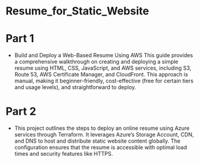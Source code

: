 # Resume_for_Static_Website

# Part 1

* Build and Deploy a Web-Based Resume Using AWS
  This guide provides a comprehensive walkthrough on creating and deploying a simple resume using HTML, CSS, JavaScript, and AWS services, including S3, Route 53, AWS Certificate Manager, and CloudFront. This approach is manual, making it beginner-friendly, cost-effective (free for certain tiers and usage levels), and straightforward to deploy. 

# Part 2

* This project outlines the steps to deploy an online resume using Azure services through Terraform. It leverages Azure’s Storage Account, CDN, and DNS to host and distribute static website content globally. The configuration ensures that the resume is accessible with optimal load times and security features like HTTPS.
